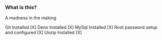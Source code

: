 ### What is this?
A madness in the making



Git Installed [X]
Deno Installed [X]
MySql Installed [X]
Root password setup and configured [X]
Unzip Installed [X]
